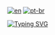 [![en](https://img.shields.io/badge/lang-en-red.svg)](https://github.com/Kauan231/Kauan231/blob/main/README.md)
[![pt-br](https://img.shields.io/badge/lang-pt--br-green.svg)](https://github.com/Kauan231/Kauan231/blob/main/README.pt-br.md)

[![Typing SVG](https://readme-typing-svg.herokuapp.com?font=Fira+Code&pause=1000&color=000000&multiline=true&random=false&width=435&height=60&lines=Ol%C3%A1%2C+sou+Kauan+Ramos!;Desenvolvedor+de+Jogos+e+Backend)](https://git.io/typing-svg)


